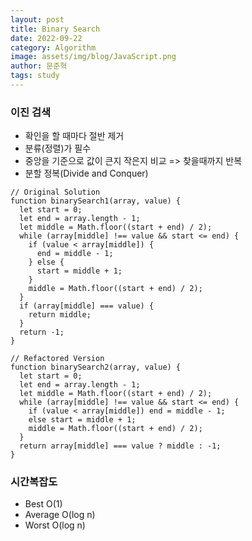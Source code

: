 ```yaml
---
layout: post
title: Binary Search
date: 2022-09-22
category: Algorithm
image: assets/img/blog/JavaScript.png
author: 문준혁
tags: study
---
```


### 이진 검색

* 확인을 할 때마다 절반 제거 
* 분류(정렬)가 필수 
* 중앙을 기준으로 값이 큰지 작은지 비교 => 찾을때까지 반복 
* 분할 정복(Divide and Conquer)

```
// Original Solution
function binarySearch1(array, value) {
  let start = 0;
  let end = array.length - 1;
  let middle = Math.floor((start + end) / 2);
  while (array[middle] !== value && start <= end) {
    if (value < array[middle]) {
      end = middle - 1;
    } else {
      start = middle + 1;
    }
    middle = Math.floor((start + end) / 2);
  }
  if (array[middle] === value) {
    return middle;
  }
  return -1;
}

// Refactored Version
function binarySearch2(array, value) {
  let start = 0;
  let end = array.length - 1;
  let middle = Math.floor((start + end) / 2);
  while (array[middle] !== value && start <= end) {
    if (value < array[middle]) end = middle - 1;
    else start = middle + 1;
    middle = Math.floor((start + end) / 2);
  }
  return array[middle] === value ? middle : -1;
}
```

### 시간복잡도

* Best O(1)
* Average O(log n)
* Worst O(log n)